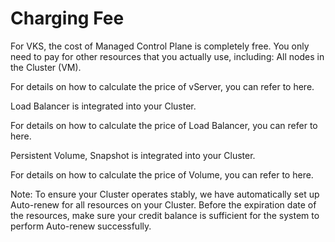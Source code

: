 # Charging Fee

For VKS, the cost of Managed Control Plane is completely free. You only need to pay for other resources that you actually use, including: All nodes in the Cluster (VM).&#x20;

For details on how to calculate the price of vServer, you can refer to here.&#x20;

Load Balancer is integrated into your Cluster.&#x20;

For details on how to calculate the price of Load Balancer, you can refer to here.&#x20;

Persistent Volume, Snapshot is integrated into your Cluster.&#x20;

For details on how to calculate the price of Volume, you can refer to here.&#x20;

Note: To ensure your Cluster operates stably, we have automatically set up Auto-renew for all resources on your Cluster. Before the expiration date of the resources, make sure your credit balance is sufficient for the system to perform Auto-renew successfully.
